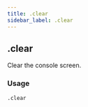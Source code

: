 ```yaml
---
title: .clear
sidebar_label: .clear
---
```


## .clear
Clear the console screen.

### Usage
```
.clear
```